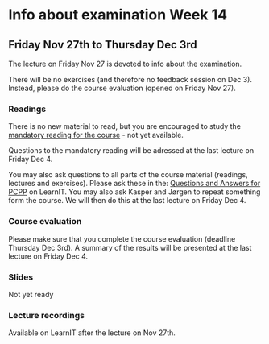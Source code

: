 # Info about examination Week 14
## Friday Nov 27th to Thursday Dec 3rd

The lecture on Friday Nov 27 is devoted to info about the examination.

There will be no exercises (and therefore no feedback session on Dec 3). Instead, 
please do the course evaluation (opened on Friday Nov 27).



### Readings
There is no new material to read, but you are encouraged to study the 
[mandatory reading for the course](mandatoryReadingPCPP.pdf) - not yet available.

Questions to the mandatory reading will be adressed at the last lecture on Friday Dec 4.

You may also ask questions to all parts of the course material (readings, lectures and exercises). 
Please ask these in the:
[Questions and Answers for PCPP](https://learnit.itu.dk/mod/forum/view.php?id=123231) on LearnIT.
You may also ask Kasper and Jørgen to repeat something form the course. We will then do this
at the last lecture on Friday Dec 4.

### Course evaluation
Please make sure that you complete the course evaluation (deadline Thursday Dec 3rd). 
A summary of the results will be presented at the last lecture on Friday Dec 4.

### Slides
Not yet ready

### Lecture recordings
Available on LearnIT  after the lecture on Nov 27th.
